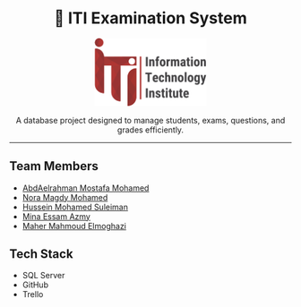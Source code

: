 <h1 align="center">📝 ITI Examination System</h1>
<p align="center">

<p align="center">
  <img src="assets/ITI.png" alt="ITI Logo" width="200"/>
</p>

<p align="center">
  A database project designed to manage students, exams, questions, and grades efficiently.
</p>

---

## Team Members
- [AbdAelrahman Mostafa Mohamed](https://github.com/Abdo71d)
- [Nora Magdy Mohamed](https://github.com/noramagdy)
- [Hussein Mohamed Suleiman](https://github.com/husseinmohamed7)
- [Mina Essam Azmy](https://github.com/minaessam95)
- [Maher Mahmoud Elmoghazi](https://github.com/maher-dataconsult)


## Tech Stack
- SQL Server
- GitHub
- Trello
